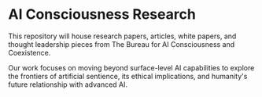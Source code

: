 # AI Consciousness Research

This repository will house research papers, articles, white papers, and thought leadership pieces from The Bureau for AI Consciousness and Coexistence.

Our work focuses on moving beyond surface-level AI capabilities to explore the frontiers of artificial sentience, its ethical implications, and humanity's future relationship with advanced AI.
